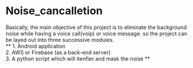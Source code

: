 # Noise_cancalletion

Basically, the main objective of this project is to eliminate the background noise while having a voice call(voip) or voice message.
so the project can be layed out into three successive modules. <br> ** 1. Android application <br> 2. AWS or Firebase (as a back-end server) <br> 3. A python script which will itenfier and mask the noise ** 

